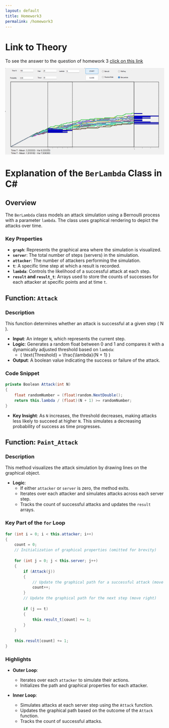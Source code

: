 ```yaml
---
layout: default
title: Homework3
permalink: /homework3
---
```

# Link to Theory
To see the answer to the question of homework 3 [click on this link](hw3Theory.md)


![hw3](../assets/img/hw3.png)

# Explanation of the `BerLambda` Class in C#

## Overview
The `BerLambda` class models an attack simulation using a Bernoulli process with a parameter `lambda`. The class uses graphical rendering to depict the attacks over time.

### Key Properties
- **`graph`**: Represents the graphical area where the simulation is visualized.
- **`server`**: The total number of steps (servers) in the simulation.
- **`attacker`**: The number of attackers performing the simulation.
- **`t`**: A specific time step at which a result is recorded.
- **`lambda`**: Controls the likelihood of a successful attack at each step.
- **`result` and `result_t`**: Arrays used to store the counts of successes for each attacker at specific points and at time `t`.

## Function: `Attack`
### Description
This function determines whether an attack is successful at a given step \( N \).
- **Input**: An integer `N`, which represents the current step.
- **Logic**: Generates a random float between 0 and 1 and compares it with a dynamically adjusted threshold based on `lambda`:
  - \( \text{Threshold} = \frac{\lambda}{N + 1} \)
- **Output**: A boolean value indicating the success or failure of the attack.

### Code Snippet
```csharp
private Boolean Attack(int N)
{
    float randomNumber = (float)random.NextDouble();
    return this.lambda / (float)(N + 1) >= randomNumber;
}
```
- **Key Insight**: As `N` increases, the threshold decreases, making attacks less likely to succeed at higher `N`. This simulates a decreasing probability of success as time progresses.

## Function: `Paint_Attack`
### Description
This method visualizes the attack simulation by drawing lines on the graphical object.
- **Logic**:
  - If either `attacker` or `server` is zero, the method exits.
  - Iterates over each attacker and simulates attacks across each server step.
  - Tracks the count of successful attacks and updates the `result` arrays.

### Key Part of the `for` Loop
```csharp
for (int i = 0; i < this.attacker; i++)
{
    count = 0;
    // Initialization of graphical properties (omitted for brevity)
    
    for (int j = 0; j < this.server; j++)
    {
        if (Attack(j))
        {
            // Update the graphical path for a successful attack (move up)
            count++;
        }
        // Update the graphical path for the next step (move right)
        
        if (j == t)
        {
            this.result_t[count] += 1;
        }
    }

    this.result[count] += 1;
}
```

### Highlights
- **Outer Loop**: 
  - Iterates over each `attacker` to simulate their actions.
  - Initializes the path and graphical properties for each attacker.

- **Inner Loop**:
  - Simulates attacks at each server step using the `Attack` function.
  - Updates the graphical path based on the outcome of the `Attack` function.
  - Tracks the count of successful attacks.

